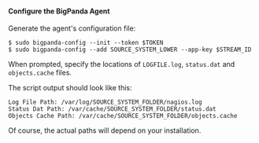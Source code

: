 #### Configure the BigPanda Agent
Generate the agent's configuration file:

    $ sudo bigpanda-config --init --token $TOKEN
    $ sudo bigpanda-config --add SOURCE_SYSTEM_LOWER --app-key $STREAM_ID

When prompted, specify the locations of `LOGFILE.log`, `status.dat` and `objects.cache` files.

The script output should look like this:

    Log File Path: /var/log/SOURCE_SYSTEM_FOLDER/nagios.log
    Status Dat Path: /var/cache/SOURCE_SYSTEM_FOLDER/status.dat
    Objects Cache Path: /var/cache/SOURCE_SYSTEM_FOLDER/objects.cache
	
Of course, the actual paths will depend on your installation.


